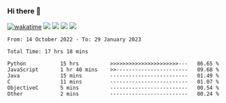 ### Hi there 👋
[![wakatime](https://wakatime.com/badge/user/368879df-dc38-4b1a-86c4-8a2054a0e074.svg)](https://wakatime.com/@368879df-dc38-4b1a-86c4-8a2054a0e074)
<img src="https://img.shields.io/badge/Windows-0078D6?style=flat&logo=Windows&logoColor=white">
<img src="https://img.shields.io/badge/IntelliJ_IDEA-000000.svg?style=flat&logo=IntelliJ-IDEA&logoColor=white">
<img src="https://img.shields.io/badge/Visual_Studio_Code-007ACC?style=flat&logo=Visual-Studio-Code&logoColor=white">
<img src="https://img.shields.io/badge/Discord-5865F2?label=kano%233578&style=flat&logo=discord&logoColor=white">
<br>


<!--START_SECTION:waka-->

```text
From: 14 October 2022 - To: 29 January 2023

Total Time: 17 hrs 18 mins

Python           15 hrs          >>>>>>>>>>>>>>>>>>>>>>---   86.65 %
JavaScript       1 hr 40 mins    >>-----------------------   09.68 %
Java             15 mins         -------------------------   01.49 %
C                11 mins         -------------------------   01.07 %
ObjectiveC       5 mins          -------------------------   00.54 %
Other            2 mins          -------------------------   00.24 %
```

<!--END_SECTION:waka-->
